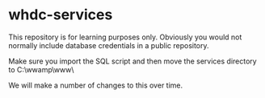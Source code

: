 # whdc-services
This repository is for learning purposes only. Obviously you would not normally include database credentials in a public repository. 

Make sure you import the SQL script and then move the services directory to C:\wwamp\www\ 

We will make a number of changes to this over time. 

